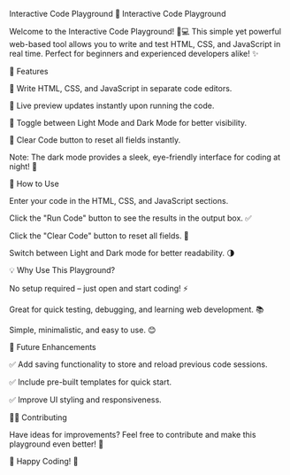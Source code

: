 Interactive Code Playground
🚀 Interactive Code Playground

Welcome to the Interactive Code Playground! 🎨💻 This simple yet powerful web-based tool allows you to write and test HTML, CSS, and JavaScript in real time. Perfect for beginners and experienced developers alike! ✨

📌 Features

📝 Write HTML, CSS, and JavaScript in separate code editors.

🎨 Live preview updates instantly upon running the code.

🌙 Toggle between Light Mode and Dark Mode for better visibility.

🔄 Clear Code button to reset all fields instantly.

Note: The dark mode provides a sleek, eye-friendly interface for coding at night! 🌌

🚀 How to Use

Enter your code in the HTML, CSS, and JavaScript sections.

Click the "Run Code" button to see the results in the output box. ✅

Click the "Clear Code" button to reset all fields. 🔄

Switch between Light and Dark mode for better readability. 🌗

💡 Why Use This Playground?

No setup required – just open and start coding! ⚡

Great for quick testing, debugging, and learning web development. 📚

Simple, minimalistic, and easy to use. 😊


📌 Future Enhancements

✅ Add saving functionality to store and reload previous code sessions.

✅ Include pre-built templates for quick start.

✅ Improve UI styling and responsiveness.

👨‍💻 Contributing

Have ideas for improvements? Feel free to contribute and make this playground even better! 🚀

🌟 Happy Coding! 🌟

